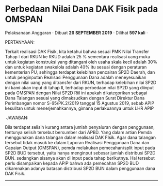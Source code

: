 Perbedaan Nilai Dana DAK Fisik pada OMSPAN
==========================================

Pelaksanaan Anggaran · Dibuat **26 SEPTEMBER 2019** · Dilihat **597 kali** ·

PERTANYAAN:

Terkait realisasi DAK Fisik, kita ketahui bahwa sesuai PMK Nilai Transfer Tahap I dari RKUN ke RKUD adalah 25 % sementara realisasi uang muka untuk kegiatan konstruksi yang ditangani oleh usaha skala kecil adalah 30% dan untuk kegiatan swakelola adalah 40% itu sesuai dengan peraturan kementerian PU, sehingga terdapat kelebihan pencairan SP2D Daerah, dan untuk penginputan Realisasi Penggunaan Dana adalah meneyesuaikan dengan nilai uang yang ditransfer dari RKUN, terhadap kelebihan nilai SP2D ini kami akan input di tahap II, terhadap perbedaan nilai SP2D yang diinput pada OMSPAN dengan Nilai SP2D Riil ini apakah dikategorikan sebagai Dana Talangan sesuai yang dimaksudkan dengan Surat Direktur Dana Perimbangan nomor S-65/PK.2/2019 tanggal 15 Agustus 2019, sebab APIP kesulitan untuk menerjemahkannya, gimana perlakuannya untuk LHR APIP

 JAWABAN:

Bila terdapat selisih kurang antara jumlah penyaluran dengan penggunaan, tentunya selisih tersebut bersumber dari APBD. Yang dalam artian Pemda menggunakan dana talangan dalam realisasi DAK FIsik. Agar dana talangan tersebut tidak masuk ke dalam Laporan Realisasi Penggunaan Dana dan Capaian Output (OMSPAN), pemda melakukan pemecahan/split input pada SP2D BUD tersebut, yaitu hanya menginput sebesar jumlah distribusi SP2D BUN. sedangkan sisanya akan di input pada tahap berikutnya. Hal tersebut perlu disampaikan kepada APIP bahwa ada pemecahan SP2D BUD dikarenakan adanya batasan distribusi SP2D BUN dalam penggunaan dana DAK Fisik.

  
  
  

* * *